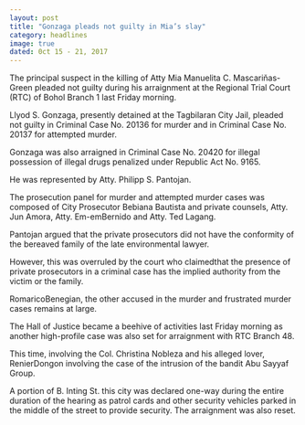 ```yaml
---
layout: post
title: "Gonzaga pleads not guilty in Mia’s slay"
category: headlines
image: true
dated: 0ct 15 - 21, 2017
---
```


The principal suspect in the killing of Atty Mia Manuelita C. Mascariňas-Green pleaded not guilty during his arraignment at the Regional Trial Court (RTC) of Bohol Branch 1 last Friday morning.

Llyod S. Gonzaga, presently detained at the Tagbilaran City Jail, pleaded not guilty in Criminal Case No. 20136 for murder and in Criminal Case No. 20137 for attempted murder.

Gonzaga was also arraigned in Criminal Case No. 20420 for illegal possession of illegal drugs penalized under Republic Act No. 9165.

He was represented by Atty. Philipp S. Pantojan.

The prosecution panel for murder and attempted murder cases was composed of City Prosecutor Bebiana Bautista and private counsels, Atty. Jun Amora, Atty. Em-emBernido and Atty. Ted Lagang.

Pantojan argued that the private prosecutors did not have the conformity of the bereaved family of the late environmental lawyer.

However, this was overruled by the court who claimedthat the presence of private prosecutors in a criminal case has the implied authority from the victim or the family.

RomaricoBenegian, the other accused in the murder and frustrated murder cases remains at large.

The Hall of Justice became a beehive of activities last Friday morning as another high-profile case was also set for arraignment with RTC Branch 48. 

This time, involving the Col. Christina Nobleza and his alleged lover, RenierDongon involving the case of the intrusion of the bandit Abu Sayyaf Group.

A portion of B. Inting St. this city was declared one-way during the entire duration of the hearing as patrol cards and other security vehicles parked in the middle of the street to provide security. The arraignment was also reset.
